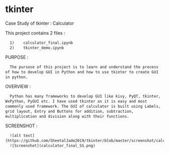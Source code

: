 # tkinter
Case Study of tkinter : Calculator

This project contains 2 files :

      1)    calculator_final.ipynb 
      2)    tkinter_demo.ipynb

PURPOSE :

      The pursose of this project is to learn and understand the process of how to develop GUI in Python and how to use tkinter to create GUI in python.
      
OVERVIEW :

      Python has many frameworks to develop GUI like kivy, PyQT, tkinter, WxPython, PyGUI etc. I have used tkinter as it is easy and most commonly used framework. The GUI of calculator is built using Labels, grid layout, Entry and Buttons for addition, subtraction, multiplication and division along with their functions. 
      
SCREENSHOT :
      
      ![alt text](https://github.com/SheetalJade2019/tkinter/blob/master/screenshot/calculator_final_SS.png)
      ![Screenshot](calculator_final_SS.png)
